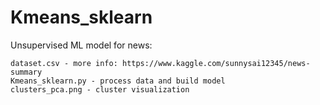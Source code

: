 # Kmeans_sklearn
Unsupervised ML model for news:
```
dataset.csv - more info: https://www.kaggle.com/sunnysai12345/news-summary
Kmeans_sklearn.py - process data and build model
clusters_pca.png - cluster visualization
```